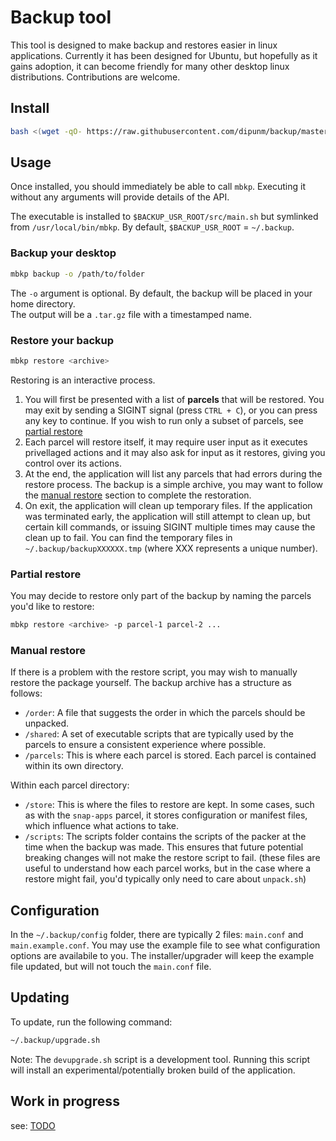 # Backup tool
This tool is designed to make backup and restores easier in linux applications. 
Currently it has been designed for Ubuntu, but hopefully as it gains adoption, it
can become friendly for many other desktop linux distributions. Contributions are welcome.

## Install
```bash
bash <(wget -qO- https://raw.githubusercontent.com/dipunm/backup/master/installer.sh)
```

## Usage
Once installed, you should immediately be able to call `mbkp`. Executing it without any arguments will provide details of the API.

The executable is installed to `$BACKUP_USR_ROOT/src/main.sh` but symlinked from `/usr/local/bin/mbkp`.
By default, `$BACKUP_USR_ROOT` = `~/.backup`.

### Backup your desktop
```bash
mbkp backup -o /path/to/folder
```

The `-o` argument is optional. By default, the backup will be placed in your home directory. \
The output will be a `.tar.gz` file with a timestamped name.

### Restore your backup
```bash
mbkp restore <archive>
```

Restoring is an interactive process. 
1. You will first be presented with a list of **parcels** that will be restored. You may exit by sending a SIGINT signal (press `CTRL + C`), or you can press any key to continue. If you wish to run only a subset of parcels, see [partial restore](#partial-restore)
2. Each parcel will restore itself, it may require user input as it executes privellaged actions and it may also ask for input as it restores, giving you control over its actions.
3. At the end, the application will list any parcels that had errors during the restore process. The backup is a simple archive, you may want to follow the [manual restore](#manual-restore) section to complete the restoration.
3. On exit, the application will clean up temporary files. If the application was terminated early, the application will still attempt to clean up, but certain kill commands, or issuing SIGINT multiple times may cause the clean up to fail. You can find the temporary files in `~/.backup/backupXXXXXX.tmp` (where XXX represents a unique number).



### Partial restore
You may decide to restore only part of the backup by naming the parcels you'd like to restore:
```bash
mbkp restore <archive> -p parcel-1 parcel-2 ...
```

### Manual restore
If there is a problem with the restore script, you may wish to manually restore the package yourself. The backup archive has a structure as follows:

- `/order`: A file that suggests the order in which the parcels should be unpacked.
- `/shared`: A set of executable scripts that are typically used by the parcels to ensure a consistent experience where possible.
- `/parcels`: This is where each parcel is stored. Each parcel is contained within its own directory.

Within each parcel directory:
- `/store`: This is where the files to restore are kept. In some cases, such as with the `snap-apps` parcel, it stores configuration or manifest files, which influence what actions to take.
- `/scripts`: The scripts folder contains the scripts of the packer at the time when the backup was made. This ensures that future potential breaking changes will not make the restore script to fail. (these files are useful to understand how each parcel works, but in the case where a restore might fail, you'd typically only need to care about `unpack.sh`)

## Configuration
In the `~/.backup/config` folder, there are typically 2 files: `main.conf` and `main.example.conf`. You may use the example file to see what configuration options are availabile to you. The installer/upgrader will keep the example file updated, but will not touch the `main.conf` file.

## Updating
To update, run the following command:
```bash
~/.backup/upgrade.sh
```

Note: The `devupgrade.sh` script is a development tool. Running this script will install an experimental/potentially broken build of the application.

## Work in progress
see: [TODO](TODO.md)
